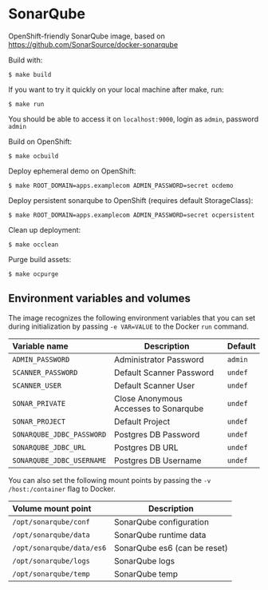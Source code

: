 # SonarQube

OpenShift-friendly SonarQube image, based on
https://github.com/SonarSource/docker-sonarqube

Build with:
```
$ make build
```

If you want to try it quickly on your local machine after make, run:
```
$ make run
```

You should be able to access it on `localhost:9000`, login as `admin`, password
`admin`

Build on OpenShift:
```
$ make ocbuild
```

Deploy ephemeral demo on OpenShift:
```
$ make ROOT_DOMAIN=apps.examplecom ADMIN_PASSWORD=secret ocdemo
```

Deploy persistent sonarqube to OpenShift (requires default StorageClass):
```
$ make ROOT_DOMAIN=apps.examplecom ADMIN_PASSWORD=secret ocpersistent
```

Clean up deployment:
```
$ make occlean
```

Purge build assets:
```
$ make ocpurge
```

Environment variables and volumes
----------------------------------

The image recognizes the following environment variables that you can set during
initialization by passing `-e VAR=VALUE` to the Docker `run` command.

|    Variable name            |    Description                        | Default      |
| :-------------------------- | ------------------------------------- | ------------ |
|  `ADMIN_PASSWORD`           | Administrator Password                | `admin`      |
|  `SCANNER_PASSWORD`         | Default Scanner Password              | `undef`      |
|  `SCANNER_USER`             | Default Scanner User                  | `undef`      |
|  `SONAR_PRIVATE`            | Close Anonymous Accesses to Sonarqube | `undef`      |
|  `SONAR_PROJECT`            | Default Project                       | `undef`      |
|  `SONARQUBE_JDBC_PASSWORD`  | Postgres DB Password                  | `undef`      |
|  `SONARQUBE_JDBC_URL`       | Postgres DB URL                       | `undef`      |
|  `SONARQUBE_JDBC_USERNAME`  | Postgres DB Username                  | `undef`      |

You can also set the following mount points by passing the
`-v /host:/container` flag to Docker.

|  Volume mount point        | Description                  |
| :------------------------- | ---------------------------- |
|  `/opt/sonarqube/conf`     | SonarQube configuration      |
|  `/opt/sonarqube/data`     | SonarQube runtime data       |
|  `/opt/sonarqube/data/es6` | SonarQube es6 (can be reset) |
|  `/opt/sonarqube/logs`     | SonarQube logs               |
|  `/opt/sonarqube/temp`     | SonarQube temp               |
